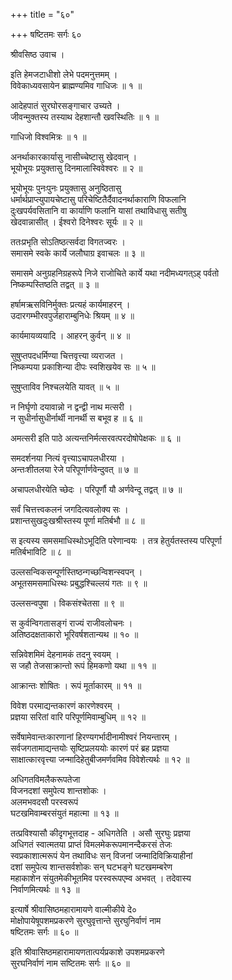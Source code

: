 +++
title = "६०"

+++
षष्टितमः सर्गः ६०  
  
श्रीवसिष्ठ उवाच ।  
  
इति हेमजटाधीशो लेभे पदमनुत्तमम् ।  
विवेकाध्यवसायेन ब्राह्मण्यमिव गाधिजः ॥ १ ॥  
  
आदेहपातं सुरघोरसङ्गाचार उच्यते ।  
जीवन्मुक्तस्य तस्याथ देहशान्तौ खवस्थितिः ॥ १ ॥  
  
गाधिजो विश्वमित्रः ॥ १ ॥  
  
अनर्थाकारकार्यासु नासीच्चेष्टासु खेदवान् ।  
भूयोभूयः प्रयुक्तासु दिनमालास्विवेश्वरः ॥ २ ॥  
  
भूयोभूयः पुनःपुनः प्रयुक्तासु अनुष्ठितासु   
धर्मार्थप्राप्त्युपायचेष्टासु परिचेष्टितैर्दैवादनर्थाकाराणि विफलानि   
दुःखपर्यवसितानि वा कार्याणि फलानि यासां तथाविधासु सतीषु   
खेदवान्नासीत् । ईश्वरो दिनेश्वरः सूर्यः ॥ २ ॥  
  
ततःप्रभृति सोऽतिष्ठत्सर्वदा विगतज्वरः ।  
समासमे स्वके कार्ये जलौघाग्र इवाचलः ॥ ३ ॥  
  
समासमे अनुग्रहनिग्रहरूपे निजे राजोचिते कार्ये यथा नदीमध्यगत्ऽह् पर्वतो   
निष्कम्पस्तिष्ठति तद्वत् ॥ ३ ॥  
  
हर्षामऋसविनिर्मुक्तः प्रत्यहं कार्यमाहरन् ।  
उदारगम्भीरवपुर्जहाराम्बुनिधेः श्रियम् ॥ ४ ॥  
  
कार्यमायव्ययादि । आहरन् कुर्वन् ॥ ४ ॥  
  
सुषुप्तपदधर्मिण्या चित्तवृत्त्या व्यराजत ।  
निष्कम्पया प्रकाशिन्या दीपः स्वशिखयेव सः ॥ ५ ॥  
  
सुषुप्ताविव निश्चलयेति यावत् ॥ ५ ॥  
  
न निर्घृणो दयावान्नो न द्वन्द्वी नाथ मत्सरी ।  
न सुधीर्नासुधीर्नार्थी नानर्थी स बभूव ह ॥ ६ ॥  
  
अमत्सरी इति पाठे अत्यन्तनिर्मत्सरवत्परदोषोपेक्षकः ॥ ६ ॥  
  
समदर्शनया नित्यं वृत्त्याऽचापलधीरया ।  
अन्तःशीतलया रेजे परिपूर्णार्णवेन्दुवत् ॥ ७ ॥  
  
अचापलधीरयेति च्छेदः । परिपूर्णौ यौ अर्णवेन्दू तद्वत् ॥ ७ ॥  
  
सर्वं चित्तत्त्वकलनं जगदित्यवलोक्य सः ।  
प्रशान्तसुखदुःखश्रीस्तस्य पूर्णा मतिर्बभौ ॥ ८ ॥  
  
स इत्यस्य समसमाधिस्थोऽभूदिति परेणान्वयः । तत्र हेतुर्यतस्तस्य परिपूर्णा   
मतिर्बभाविटि ॥ ८ ॥  
  
उल्लसन्विकसन्पूर्णस्तिष्ठन्गच्छन्विशन्स्वपन् ।  
अभूतसमसमाधिस्थः प्रबुद्धश्चिल्लयं गतः ॥ ९ ॥  
  
उल्लसन्वपुषा । विकसंश्चेतसा ॥ ९ ॥  
  
स कुर्वन्विगतासङ्गं राज्यं राजीवलोचनः ।  
अतिष्ठदक्षताकारो भूरिवर्षशतान्यथ ॥ १० ॥  
  
सन्निवेशमिमं देहनामकं तदनु स्वयम् ।  
स जहौ तेजसाक्रान्तो रूपं हिमकणो यथा ॥ ११ ॥  
  
आक्रान्तः शोषितः । रूपं मूर्ताकारम् ॥ ११ ॥  
  
विवेश परमाद्यन्तकारणं कारणेश्वरम् ।  
प्रज्ञया सरितां वारि परिपूर्णमिवाम्बुधिम् ॥ १२ ॥  
  
सर्वेषामेवान्तःकारणानां हिरण्यगर्भादीनामीश्वरं नियन्तारम् ।   
सर्वजगतामाद्यन्तयोः सृष्टिप्रलययोः कारणं परं ब्रह प्रज्ञया   
साक्षात्कारवृत्त्या जन्मादिहेतुबीजमर्णवमिव विवेशेत्यर्थः ॥ १२ ॥  
  
अधिगतविमलैकरूपतेजा  
विजनदशां समुपेत्य शान्तशोकः ।  
अलमभवदसौ परस्वरूपं  
घटखमिवाम्बरसंयुतं महात्मा ॥ १३ ॥  
  
तत्प्रविश्यासौ कीदृगभूत्तदाह - अधिगतेति । असौ सुरघुः प्रज्ञया   
अधिगतं स्वात्मतया प्राप्तं विमलमेकरूपमानन्दैकरसं तेजः   
स्वप्रकाशात्मरूपं येन तथाविधः सन् विजनां जन्मादिविक्रियाहीनां   
दशां समुपेत्य शान्तसर्वशोकः सन् घटभङ्गे घटखमम्बरेण   
महाकाशेन संयुतमेकीभूतमिव परस्वरूपएम्व अभवत् । तदेवास्य   
निर्वाणमित्यर्थः ॥ १३ ॥  
  
इत्यार्षे श्रीवासिष्ठमहारामायणे वाल्मीकीये दे०   
मोक्षोपायेषूपशमप्रकरणे सुरघुवृत्तान्ते सुरघुनिर्वाणं नाम   
षष्टितमः सर्गः ॥ ६० ॥  
  
इति श्रीवासिष्ठमहारामायणतात्पर्यप्रकाशे उपशमप्रकरणे   
सुरघनिर्वाणं नाम सष्टितमः सर्गः ॥ ६० ॥  
  
  